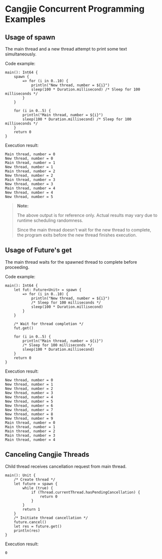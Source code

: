 # Cangjie Concurrent Programming Examples

## Usage of spawn

The main thread and a new thread attempt to print some text simultaneously.

Code example:

<!-- run -->
```cangjie
main(): Int64 {
    spawn {
        => for (i in 0..10) {
            println("New thread, number = ${i}")
            sleep(100 * Duration.millisecond) /* Sleep for 100 milliseconds */
        }
    }

    for (i in 0..5) {
        println("Main thread, number = ${i}")
        sleep(100 * Duration.millisecond) /* Sleep for 100 milliseconds */
    }
    return 0
}
```

Execution result:

```text
Main thread, number = 0
New thread, number = 0
Main thread, number = 1
New thread, number = 1
Main thread, number = 2
New thread, number = 2
Main thread, number = 3
New thread, number = 3
Main thread, number = 4
New thread, number = 4
New thread, number = 5
```

> **Note:**
>
> The above output is for reference only. Actual results may vary due to runtime scheduling randomness.
>
> Since the main thread doesn't wait for the new thread to complete, the program exits before the new thread finishes execution.

## Usage of Future's get

The main thread waits for the spawned thread to complete before proceeding.

Code example:

<!-- verify -->
```cangjie
main(): Int64 {
    let fut: Future<Unit> = spawn {
        => for (i in 0..10) {
            println("New thread, number = ${i}")
            /* Sleep for 100 milliseconds */
            sleep(100 * Duration.millisecond)
        }
    }

    /* Wait for thread completion */
    fut.get()

    for (i in 0..5) {
        println("Main thread, number = ${i}")
        /* Sleep for 100 milliseconds */
        sleep(100 * Duration.millisecond)
    }
    return 0
}
```

Execution result:

```text
New thread, number = 0
New thread, number = 1
New thread, number = 2
New thread, number = 3
New thread, number = 4
New thread, number = 5
New thread, number = 6
New thread, number = 7
New thread, number = 8
New thread, number = 9
Main thread, number = 0
Main thread, number = 1
Main thread, number = 2
Main thread, number = 3
Main thread, number = 4
```

## Canceling Cangjie Threads

Child thread receives cancellation request from main thread.

<!-- verify -->
```cangjie
main(): Unit {
    /* Create thread */
    let future = spawn {
        while (true) {
            if (Thread.currentThread.hasPendingCancellation) {
                return 0
            }
        }
        return 1
    }
    /* Initiate thread cancellation */
    future.cancel()
    let res = future.get()
    println(res)
}
```

Execution result:

```text
0
```